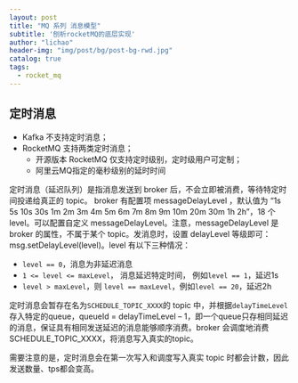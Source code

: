 ```yaml
---
layout: post
title: "MQ 系列 消息模型"
subtitle: '刨析rocketMQ的底层实现'
author: "lichao"
header-img: "img/post/bg/post-bg-rwd.jpg"
catalog: true
tags:
  - rocket_mq
---
```


## 定时消息

* Kafka 不支持定时消息；
* RocketMQ 支持两类定时消息；
  * 开源版本 RocketMQ 仅支持定时级别，定时级用户可定制；
  * 阿里云MQ指定的毫秒级别的延时时间

定时消息（延迟队列）是指消息发送到 broker 后，不会立即被消费，等待特定时间投递给真正的 topic。 broker 有配置项 messageDelayLevel ，默认值为 “1s 5s 10s 30s 1m 2m 3m 4m 5m 6m 7m 8m 9m 10m 20m 30m 1h 2h”，18 个 level。可以配置自定义 messageDelayLevel。注意，messageDelayLevel 是 broker 的属性，不属于某个 topic。发消息时，设置 delayLevel 等级即可：msg.setDelayLevel(level)。level 有以下三种情况：

* ```level == 0```，消息为非延迟消息
* ```1 <= level <= maxLevel```， 消息延迟特定时间， 例如```level == 1```，延迟1s
* ```level > maxLevel```，则 ```level == maxLevel```，例如```level == 20```，延迟2h

定时消息会暂存在名为```SCHEDULE_TOPIC_XXXX```的 topic 中，并根据```delayTimeLevel```存入特定的queue，queueId = delayTimeLevel – 1，即一个queue只存相同延迟的消息，保证具有相同发送延迟的消息能够顺序消费。broker 会调度地消费 SCHEDULE_TOPIC_XXXX，将消息写入真实的topic。

需要注意的是，定时消息会在第一次写入和调度写入真实 topic 时都会计数，因此发送数量、tps都会变高。
